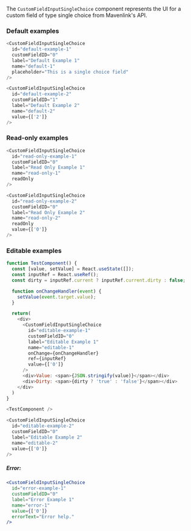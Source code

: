 The `CustomFieldInputSingleChoice` component represents the UI for a custom field of type single choice from Mavenlink's API.

### Default examples

```js
<CustomFieldInputSingleChoice
  id="default-example-1"
  customFieldID="0"
  label="Default Example 1"
  name="default-1"
  placeholder="This is a single choice field"
/>
```

```js
<CustomFieldInputSingleChoice
  id="default-example-2"
  customFieldID="1"
  label="Default Example 2"
  name="default-2"
  value={['2']}
/>
```

### Read-only examples

```js
<CustomFieldInputSingleChoice
  id="read-only-example-1"
  customFieldID="0"
  label="Read Only Example 1"
  name="read-only-1"
  readOnly
/>
```

```js
<CustomFieldInputSingleChoice
  id="read-only-example-2"
  customFieldID="0"
  label="Read Only Example 2"
  name="read-only-2"
  readOnly
  value={['0']}
/>
```

### Editable examples

```js
function TestComponent() {
  const [value, setValue] = React.useState([]);
  const inputRef = React.useRef();
  const dirty = inputRef.current ? inputRef.current.dirty : false;

  function onChangeHandler(event) {
    setValue(event.target.value);
  }

  return(
    <div>
      <CustomFieldInputSingleChoice
        id="editable-example-1"
        customFieldID="0"
        label="Editable Example 1"
        name="editable-1"
        onChange={onChangeHandler}
        ref={inputRef}
        value={['0']}
      />
      <div>Value: <span>{JSON.stringify(value)}</span></div>
      <div>Dirty: <span>{dirty ? 'true' : 'false'}</span></div>
    </div>
  )
}

<TestComponent />
```

```js
<CustomFieldInputSingleChoice
  id="editable-example-2"
  customFieldID="0"
  label="Editable Example 2"
  name="editable-2"
  value={['0']}
/>
```

##### Error:
```jsx
<CustomFieldInputSingleChoice
  id="error-example-1"
  customFieldID="0"
  label="Error Example 1"
  name="error-1"
  value={['0']}
  errorText="Error help."
/>
```
